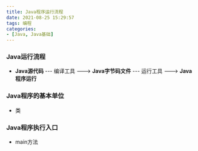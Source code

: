 ```yaml
---
title: Java程序运行流程
date: 2021-08-25 15:29:57
tags: 编程
categories:
- [Java, Java基础]
---
```


### Java运行流程
* **Java源代码** --- 编译工具 ---> **Java字节码文件** --- 运行工具 ---> **Java程序运行**

### Java程序的基本单位
* 类

### Java程序执行入口
* main方法
